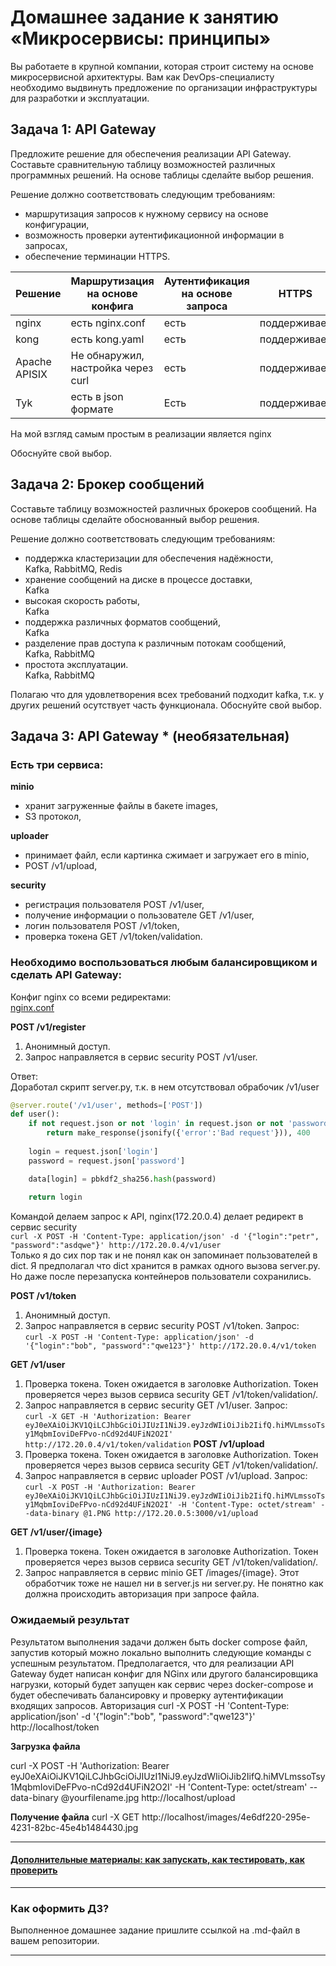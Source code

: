 
# Домашнее задание к занятию «Микросервисы: принципы»

Вы работаете в крупной компании, которая строит систему на основе микросервисной архитектуры.
Вам как DevOps-специалисту необходимо выдвинуть предложение по организации инфраструктуры для разработки и эксплуатации.

## Задача 1: API Gateway 

Предложите решение для обеспечения реализации API Gateway. Составьте сравнительную таблицу возможностей различных программных решений. На основе таблицы сделайте выбор решения.

Решение должно соответствовать следующим требованиям:
- маршрутизация запросов к нужному сервису на основе конфигурации,
- возможность проверки аутентификационной информации в запросах,
- обеспечение терминации HTTPS.
  
| Решение | Маршрутизация на основе конфига | Аутентификация на основе запроса | HTTPS |
| --------- | --------------------------------- | ---------------------------------- | ------- |
| nginx   |   есть nginx.conf        |       есть           | поддерживает |
| kong    |    есть kong.yaml        |       есть           | поддерживает |
| Apache APISIX | Не обнаружил, настройка через curl  |  есть  | поддерживает |
| Tyk    | есть в json формате | Есть | поддерживает | 
  
На мой взгляд самым простым в реализации является nginx

Обоснуйте свой выбор.

## Задача 2: Брокер сообщений

Составьте таблицу возможностей различных брокеров сообщений. На основе таблицы сделайте обоснованный выбор решения.

Решение должно соответствовать следующим требованиям:
- поддержка кластеризации для обеспечения надёжности,  
Kafka, RabbitMQ, Redis
- хранение сообщений на диске в процессе доставки,  
Kafka
- высокая скорость работы,  
Kafka
- поддержка различных форматов сообщений,  
Kafka
- разделение прав доступа к различным потокам сообщений,  
Kafka, RabbitMQ
- простота эксплуатации.  
Kafka, RabbitMQ
  
Полагаю что для удовлетворения всех требований подходит kafka, т.к. у других решений осутствует часть функционала.
Обоснуйте свой выбор.

## Задача 3: API Gateway * (необязательная)

### Есть три сервиса:

**minio**
- хранит загруженные файлы в бакете images,
- S3 протокол,

**uploader**
- принимает файл, если картинка сжимает и загружает его в minio,
- POST /v1/upload,

**security**
- регистрация пользователя POST /v1/user,
- получение информации о пользователе GET /v1/user,
- логин пользователя POST /v1/token,
- проверка токена GET /v1/token/validation.

### Необходимо воспользоваться любым балансировщиком и сделать API Gateway:
Конфиг nginx со всеми редиректами:   
[nginx.conf]()  
  
**POST /v1/register**
1. Анонимный доступ.
2. Запрос направляется в сервис security POST /v1/user.

Ответ:  
Доработал скрипт server.py, т.к. в нем отсутствовал обрабочик /v1/user  
```python
@server.route('/v1/user', methods=['POST'])
def user():
    if not request.json or not 'login' in request.json or not 'password' in request.json:
        return make_response(jsonify({'error':'Bad request'})), 400
    
    login = request.json['login']
    password = request.json['password']

    data[login] = pbkdf2_sha256.hash(password)
    
    return login  
```
Командой делаем запрос к API, nginx(172.20.0.4) делает редирект в сервис security  
`curl -X POST -H 'Content-Type: application/json' -d '{"login":"petr", "password":"asdqwe"}' http://172.20.0.4/v1/user`  
Только я до сих пор так и не понял как он запоминает пользователей в dict. Я предполагал что dict хранится в рамках одного вызова server.py. Но даже после перезапуска контейнеров пользователи сохранились.

**POST /v1/token**
1. Анонимный доступ.
2. Запрос направляется в сервис security POST /v1/token.
Запрос:  
`curl -X POST -H 'Content-Type: application/json' -d '{"login":"bob", "password":"qwe123"}' http://172.20.0.4/v1/token`  

**GET /v1/user**
1. Проверка токена. Токен ожидается в заголовке Authorization. Токен проверяется через вызов сервиса security GET /v1/token/validation/.
2. Запрос направляется в сервис security GET /v1/user.
Запрос:  
`curl -X GET -H 'Authorization: Bearer eyJ0eXAiOiJKV1QiLCJhbGciOiJIUzI1NiJ9.eyJzdWIiOiJib2IifQ.hiMVLmssoTsy1MqbmIoviDeFPvo-nCd92d4UFiN2O2I' http://172.20.0.4/v1/token/validation`
**POST /v1/upload**
1. Проверка токена. Токен ожидается в заголовке Authorization. Токен проверяется через вызов сервиса security GET /v1/token/validation/.
2. Запрос направляется в сервис uploader POST /v1/upload.
Запрос:  
`curl -X POST -H 'Authorization: Bearer eyJ0eXAiOiJKV1QiLCJhbGciOiJIUzI1NiJ9.eyJzdWIiOiJib2IifQ.hiMVLmssoTsy1MqbmIoviDeFPvo-nCd92d4UFiN2O2I' -H 'Content-Type: octet/stream' --data-binary @1.PNG http://172.20.0.5:3000/v1/upload`

**GET /v1/user/{image}**
1. Проверка токена. Токен ожидается в заголовке Authorization. Токен проверяется через вызов сервиса security GET /v1/token/validation/.
2. Запрос направляется в сервис minio GET /images/{image}.
Этот обработчик тоже не нашел ни в server.js ни server.py. 
Не понятно как должна происходить авторизация при запросе файла.
### Ожидаемый результат

Результатом выполнения задачи должен быть docker compose файл, запустив который можно локально выполнить следующие команды с успешным результатом.
Предполагается, что для реализации API Gateway будет написан конфиг для NGinx или другого балансировщика нагрузки, который будет запущен как сервис через docker-compose и будет обеспечивать балансировку и проверку аутентификации входящих запросов.
Авторизация
curl -X POST -H 'Content-Type: application/json' -d '{"login":"bob", "password":"qwe123"}' http://localhost/token

**Загрузка файла**

curl -X POST -H 'Authorization: Bearer eyJ0eXAiOiJKV1QiLCJhbGciOiJIUzI1NiJ9.eyJzdWIiOiJib2IifQ.hiMVLmssoTsy1MqbmIoviDeFPvo-nCd92d4UFiN2O2I' -H 'Content-Type: octet/stream' --data-binary @yourfilename.jpg http://localhost/upload

**Получение файла**
curl -X GET http://localhost/images/4e6df220-295e-4231-82bc-45e4b1484430.jpg

---

#### [Дополнительные материалы: как запускать, как тестировать, как проверить](https://github.com/netology-code/devkub-homeworks/tree/main/11-microservices-02-principles)

---

### Как оформить ДЗ?

Выполненное домашнее задание пришлите ссылкой на .md-файл в вашем репозитории.

---
